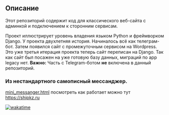 
## Описание

Этот репозиторий содержит код для классического веб-сайта с админкой и подключением к сторонним сервисам.

Проект иллюстрирует уровень владения языком Python и фреймворком Django.
У проекта двухлетняя история. Начиналось всё как телеграм-бот. Затем появился сайт с промежуточным сервисом на Wordpress.
Это уже третья итерация проекта теперь сайт переписан на Django. 
Так как сайт был посажен на уже готовую базу данных, миграций по app legacy нет.
**Важно:** Часть с Telegram-ботом **не** включена в данный репозиторий.

### Из нестандартного самописный мессанджер. 
[mini_messanger.html](app_front/templates/components/mini_messanger.html)
посмотреть как работает можно тут https://shipkz.ru


[![wakatime](https://wakatime.com/badge/github/FedXL/shipkz_public.svg)](https://wakatime.com/badge/github/FedXL/shipkz_public)
